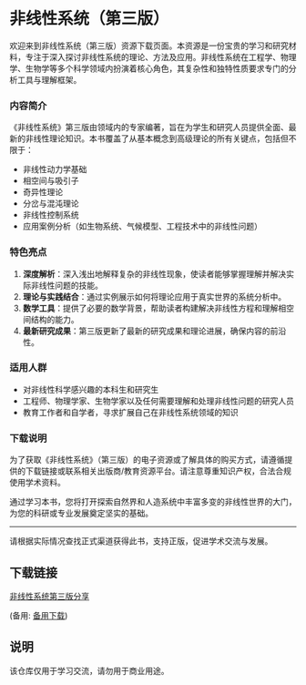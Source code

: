 # 非线性系统（第三版）

欢迎来到非线性系统（第三版）资源下载页面。本资源是一份宝贵的学习和研究材料，专注于深入探讨非线性系统的理论、方法及应用。非线性系统在工程学、物理学、生物学等多个科学领域内扮演着核心角色，其复杂性和独特性质要求专门的分析工具与理解框架。

### 内容简介

《非线性系统》第三版由领域内的专家编著，旨在为学生和研究人员提供全面、最新的非线性理论知识。本书覆盖了从基本概念到高级理论的所有关键点，包括但不限于：

- 非线性动力学基础
- 相空间与吸引子
- 奇异性理论
- 分岔与混沌理论
- 非线性控制系统
- 应用案例分析（如生物系统、气候模型、工程技术中的非线性问题）

### 特色亮点

1. **深度解析**：深入浅出地解释复杂的非线性现象，使读者能够掌握理解并解决实际非线性问题的技能。
2. **理论与实践结合**：通过实例展示如何将理论应用于真实世界的系统分析中。
3. **数学工具**：提供了必要的数学背景，帮助读者构建解决非线性方程和理解相空间结构的能力。
4. **最新研究成果**：第三版更新了最新的研究成果和理论进展，确保内容的前沿性。

### 适用人群

- 对非线性科学感兴趣的本科生和研究生
- 工程师、物理学家、生物学家以及任何需要理解和处理非线性问题的研究人员
- 教育工作者和自学者，寻求扩展自己在非线性系统领域的知识

### 下载说明

为了获取《非线性系统》（第三版）的电子资源或了解具体的购买方式，请遵循提供的下载链接或联系相关出版商/教育资源平台。请注意尊重知识产权，合法合规使用学术资料。

通过学习本书，您将打开探索自然界和人造系统中丰富多变的非线性世界的大门，为您的科研或专业发展奠定坚实的基础。

---

请根据实际情况查找正式渠道获得此书，支持正版，促进学术交流与发展。

## 下载链接
[非线性系统第三版分享](https://pan.quark.cn/s/afc50ba99123) 

(备用: [备用下载](https://pan.baidu.com/s/12a0XCKxK4KG21SQNBsqHNw?pwd=1234))

## 说明

该仓库仅用于学习交流，请勿用于商业用途。
